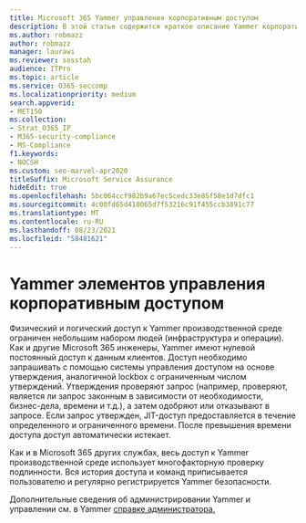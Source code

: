 ```yaml
---
title: Microsoft 365 Yammer управления корпоративным доступом
description: В этой статье содержится краткое описание Yammer корпоративный элементов управления доступом в производственной среде.
ms.author: robmazz
author: robmazz
manager: laurawi
ms.reviewer: sosstah
audience: ITPro
ms.topic: article
ms.service: O365-seccomp
ms.localizationpriority: medium
search.appverid:
- MET150
ms.collection:
- Strat_O365_IP
- M365-security-compliance
- MS-Compliance
f1.keywords:
- NOCSH
ms.custom: seo-marvel-apr2020
titleSuffix: Microsoft Service Assurance
hideEdit: true
ms.openlocfilehash: 5bc064ccf982b9a67ec5cedc33e85f58e1d7dfc1
ms.sourcegitcommit: 4c00fd65d418065d7f53216c91f455ccb3891c77
ms.translationtype: MT
ms.contentlocale: ru-RU
ms.lasthandoff: 08/23/2021
ms.locfileid: "58481621"
---
```

# <a name="yammer-enterprise-access-controls"></a>Yammer элементов управления корпоративным доступом 

Физический и логический доступ к Yammer производственной среде ограничен небольшим набором людей (инфраструктура и операции). Как и другие Microsoft 365 инженеры, Yammer имеют нулевой постоянный доступ к данным клиентов. Доступ необходимо запрашивать с помощью системы управления доступом на основе утверждения, аналогичной lockbox с ограниченным числом утверждений. Утверждения проверяют запрос (например, проверяют, является ли запрос законным в зависимости от необходимости, бизнес-дела, времени и т.д.), а затем одобряют или отказывают в запросе. Если запрос утвержден, JIT-доступ предоставляется в течение определенного и ограниченного времени. После превышения времени доступа доступ автоматически истекает.

Как и в Microsoft 365 других службах, весь доступ к Yammer производственной среде использует многофакторную проверку подлинности. Вся история доступа и команд приписывается пользователю и регулярно регистрируется Yammer безопасности.

Дополнительные сведения об администрировании Yammer и управлении см. в Yammer [справке администратора.](/yammer/yammer-landing-page)